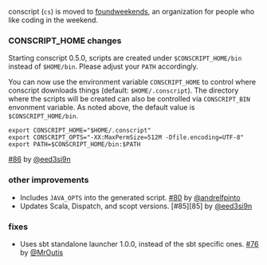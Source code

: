   [76]: https://github.com/foundweekends/conscript/pull/76
  [80]: https://github.com/foundweekends/conscript/pull/80
  [86]: https://github.com/foundweekends/conscript/pull/86
  [@MrOutis]: https://github.com/MrOutis
  [@andrelfpinto]: https://github.com/andrelfpinto
  [@eed3si9n]: https://github.com/eed3si9n
  [fw]: https://github.com/foundweekends/

conscript (`cs`) is moved to [foundweekends][fw], an organization for people who like coding in the weekend.

### CONSCRIPT_HOME changes

Starting conscript 0.5.0, scripts are created under `$CONSCRIPT_HOME/bin` instead of `$HOME/bin`. Please adjust your `PATH` accordingly.

You can now use the environment variable `CONSCRIPT_HOME` to control where conscript downloads things (default: `$HOME/.conscript`).
The directory where the scripts will be created can also be controlled via `CONSCRIPT_BIN` envonment variable. As noted above, the default value is `$CONSCRIPT_HOME/bin`.

    export CONSCRIPT_HOME="$HOME/.conscript"
    export CONSCRIPT_OPTS="-XX:MaxPermSize=512M -Dfile.encoding=UTF-8"
    export PATH=$CONSCRIPT_HOME/bin:$PATH

[#86][86] by [@eed3si9n][@eed3si9n]

### other improvements

- Includes `JAVA_OPTS` into the generated script. [#80][80] by [@andrelfpinto][@andrelfpinto]
- Updates Scala, Dispatch, and scopt versions. [#85][85] by [@eed3si9n][@eed3si9n]

### fixes

- Uses sbt standalone launcher 1.0.0, instead of the sbt specific ones. [#76][76] by [@MrOutis][@MrOutis]
